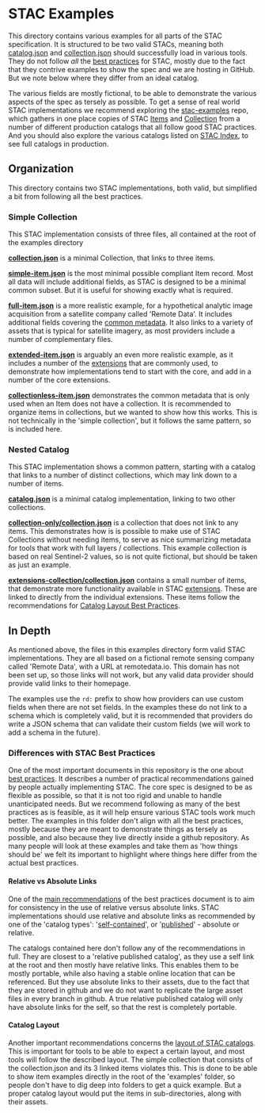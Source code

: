 # STAC Examples

This directory contains various examples for all parts of the STAC specification. It is structured to be two valid STACs, meaning both [catalog.json](catalog.json) and [collection.json](collection.json) should successfully load in various tools. They do not follow *all* the [best practices](../best-practices.md) for STAC, mostly
due to the fact that they contrive examples to show the spec and we are hosting in GitHub. But we note below where they differ from an ideal catalog.

The various fields are mostly fictional, to be able to demonstrate the various aspects of the spec as tersely as possible. To get a sense
of real world STAC implementations we recommend exploring the [stac-examples](http://github.com/stac-utils/stac-examples) repo, which 
gathers in one place copies of STAC [Items](../item-spec/item-spec.md) and [Collection](../collection-spec/collection-spec.md) 
from a number of different production catalogs that all follow good STAC practices. And you should also explore the various catalogs
listed on [STAC Index](http://stacindex.org), to see full catalogs in production.

## Organization

This directory contains two STAC implementations, both valid, but simplified a bit from following all the best practices. 

### Simple Collection

This STAC implementation consists of three files, all contained at the root of the examples directory

**[collection.json](collection.json)** is a minimal Collection, that links to three items. 

**[simple-item.json](simple-item.json)** is the most minimal possible compliant Item record. Most all data will
include additional fields, as STAC is designed to be a minimal common subset. But it is useful for showing exactly what is
required.

**[full-item.json](full-item.json)** is a more realistic example, for a hypothetical analytic image 
acquisition from a satellite company called 'Remote Data'. It includes additional fields covering the [common 
metadata](../item-spec/common-metadata.md). It also links to a variety of assets that is typical for
satellite imagery, as most providers include a number of complementary files.

**[extended-item.json](extended-item.json)** is arguably an even more realistic example, as it includes a number of the
[extensions](../extensions/) that are commonly used, to demonstrate how implementations tend to start with the core, and add in
a number of the core extensions. 

**[collectionless-item.json](collectionless-item.json)** demonstrates the common metadata that is only used when an Item does not have 
a collection. It is recommended to organize items in collections, but we wanted to show how this works. This is not technically in the
'simple collection', but it follows the same pattern, so is included here.

### Nested Catalog

This STAC implementation shows a common pattern, starting with a catalog that links to a number of distinct collections, which may
link down to a number of items.

**[catalog.json](catalog.json)** is a minimal catalog implementation, linking to two other collections.

**[collection-only/collection.json](collection-only/collection.json)** is a collection that does not link to any items. This
demonstrates how is is possible to make use of STAC Collections without needing items, to serve as nice summarizing metadata for 
tools that work with full layers / collections. This example collection is based on real Sentinel-2 values, so is not quite fictional,
but should be taken as just an example.

**[extensions-collection/collection.json](extensions-collection/collection.json)** contains a small number of items, that demonstrate
more functionality available in STAC [extensions](../extensions/). These are linked to directly from the individual extensions. These
items follow the recommendations for [Catalog Layout Best Practices](../best-practices.md#catalog-layout).

## In Depth

As mentioned above, the files in this examples directory form valid STAC implementations. They are all based on a 
fictional remote sensing company called 'Remote Data', with a URL at remotedata.io. This domain has not been set up, so those links
will not work, but any valid data provider should provide valid links to their homepage. 

The examples use the `rd:` prefix to show how providers can use custom fields when there are not set fields. In the examples these
do not link to a schema which is completely valid, but it is recommended that providers do write a JSON schema that can validate 
their custom fields (we will work to add a schema in the future). 

### Differences with STAC Best Practices

One of the most important documents in this repository is the one about [best practices](../best-practices.md). It describes a number
of practical recommendations gained by people actually implementing STAC. The core spec is designed to be as flexible as possible, so
that it is not too rigid and unable to handle unanticipated needs. But we recommend following as many of the best practices as is 
feasible, as it will help ensure various STAC tools work much better. The examples in this folder don't align with all the best
practices, mostly because they are meant to demonstrate things as tersely as possible, and also because they live directly inside
a github repository. As many people will look at these examples and take them as 'how things should be' we felt its important to
highlight where things here differ from the actual best practices.

#### Relative vs Absolute Links

One of the [main recommendations](../best-practices.md#use-of-links) of the best practices document is to aim for consistency in 
the use of relative versus absolute links. STAC implementations should use relative and absolute links as recommended by one of
the 'catalog types': '[self-contained](../best-practices.md#self-contained-catalogs)', or '[published](../best-practices.md#published-catalogs)' - absolute or relative. 

The catalogs contained here don't follow any of the recommendations in full. They are closest to a 'relative published catalog',
as they use a self link at the root and then mostly have relative links. This enables them to be mostly portable, while also having
a stable online location that can be referenced. But they use absolute links to their assets, due to the fact that they are stored in 
github and we do not want to replicate the large asset files in every branch in github. A true relative published catalog will only
have absolute links for the self, so that the rest is completely portable. 

#### Catalog Layout

Another important recommendations concerns the [layout of STAC catalogs](../best-practices.md#catalog-layout). This is important
for tools to be able to expect a certain layout, and most tools will follow the described layout. The simple collection that consists
of the collection.json and its 3 linked items violates this. This is done to be able to show item examples directly in the root of
the 'examples' folder, so people don't have to dig deep into folders to get a quick example. But a proper catalog layout would
put the items in sub-directories, along with their assets.
